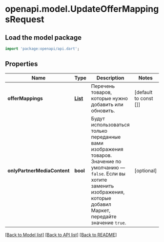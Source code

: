 # openapi.model.UpdateOfferMappingsRequest

## Load the model package
```dart
import 'package:openapi/api.dart';
```

## Properties
Name | Type | Description | Notes
------------ | ------------- | ------------- | -------------
**offerMappings** | [**List<UpdateOfferMappingDTO>**](UpdateOfferMappingDTO.md) | Перечень товаров, которые нужно добавить или обновить. | [default to const []]
**onlyPartnerMediaContent** | **bool** | Будут использоваться только переданные вами изображения товаров.  Значение по умолчанию — `false`. Если вы хотите заменить изображения, которые добавил Маркет, передайте значение `true`.  | [optional] 

[[Back to Model list]](../README.md#documentation-for-models) [[Back to API list]](../README.md#documentation-for-api-endpoints) [[Back to README]](../README.md)


